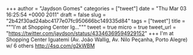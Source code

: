 
+++
author = "Jaydson Gomes"
categories = ["tweet"]
date = "Thu Mar 03 16:25:54 +0000 2011"
draft = false
slug = "2b42f30ad24abc4177e07fc950666bc149335d84"
tags = ["tweet"]
title = """I'm at Shopping Center Ig..."""
tweet = true
micro = true
tweet_url = "https://twitter.com/jaydson/status/43346369594929152"
+++
I'm at Shopping Center Iguatemi (Av. João Wallig, Av. Nilo Peçanha, Porto Alegre) w/ 6 others http://4sq.com/g2kWBM

